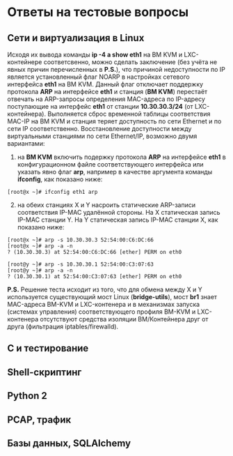# Ответы на тестовые вопросы
## Сети и виртуализация в Linux
Исходя их вывода команды __ip -4 a show eth1__ на ВМ KVM и LXC-контейнере соответсвенно, можно сделать заключение (без учёта не явных причин перечисленных в __P.S.__), что причиной недоступности по IP является установленный флаг NOARP в настройках сетевого интерфейса __eth1__ на ВМ KVM. Данный флаг отключает поддержку протокола __ARP__ на интерфейсе __eth1__ и станция (__ВМ KVM__) перестаёт отвечать на ARP-запросы определения MAC-адреса по IP-адресу поступающие на интерфейс __eth1__ от станции __10.30.30.3/24__ (от LXC-контейнера). Выполняется сброс временной таблицы соответствия MAC-IP на ВМ KVM и станция теряет доступность по сети Ethernet и по сети IP соответственно.
Восстановление доступности между виртуальными станциями по сети Ethernet/IP, возможно двумя вариантами:
1. на __ВМ KVM__ включить подержку протокола __ARP__ на интерфейсе __eth1__ в конфигурационном файле соответствующего интерфейса или указать явно флаг __arp__, например в качестве аргумента команды __ifconfig__, как показано ниже:
```
[root@x ~]# ifconfig eth1 arp
```
2. на обеих станциях X и Y насроить статические ARP-записи соответствия IP-MAC удалённой стороны. На X статическая запись IP-MAC станции Y. На Y статическая запись IP-MAC станции X, как показано ниже:
```
[root@x ~]# arp -s 10.30.30.3 52:54:00:C6:DC:66
[root@x ~]# arp -a -n
? (10.30.30.3) at 52:54:00:C6:DC:66 [ether] PERM on eth0
```
```
[root@y ~]# arp -s 10.30.30.1 52:54:00:C3:07:63
[root@y ~]# arp -a -n
? (10.30.30.1) at 52:54:00:C3:07:63 [ether] PERM on eth0
```
__P.S.__ Решение теста исходит из того, что для обмена между X и Y используется существующий мост Linux (__bridge-utils__), мост __br1__ знает MAC-адреса ВМ-KVM и LXC-контенера и в механизмах запуска (системах управления) соответствующего профиля ВМ-KVM и LXC-контенера отсутствуют средства изоляции ВМ/Контейнера друг от друга (фильтрация iptables/firewalld).

## С и тестирование
## Shell-скриптинг
## Python 2
## PCAP, трафик
## Базы данных, SQLAlchemy
